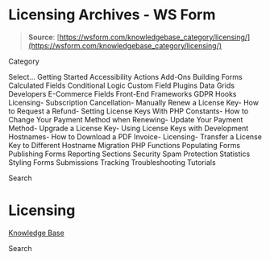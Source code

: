 # Licensing Archives - WS Form

> **Source**: [https://wsform.com/knowledgebase_category/licensing/](https://wsform.com/knowledgebase_category/licensing/)


Category

Select...
 Getting Started Accessibility Actions Add-Ons Building Forms Calculated Fields Conditional Logic Custom Field Plugins Data Grids Developers E-Commerce Fields Front-End Frameworks GDPR Hooks Licensing- Subscription Cancellation- Manually Renew a License Key- How to Request a Refund- Setting License Keys With PHP Constants- How to Change Your Payment Method when Renewing- Update Your Payment Method- Upgrade a License Key- Using License Keys with Development Hostnames- How to Download a PDF Invoice- Licensing- Transfer a License Key to Different Hostname Migration PHP Functions Populating Forms Publishing Forms Reporting Sections Security Spam Protection Statistics Styling Forms Submissions Tracking Troubleshooting Tutorials

Search

# Licensing

 

[Knowledge Base](https://wsform.com/knowledgebase/)

Search

